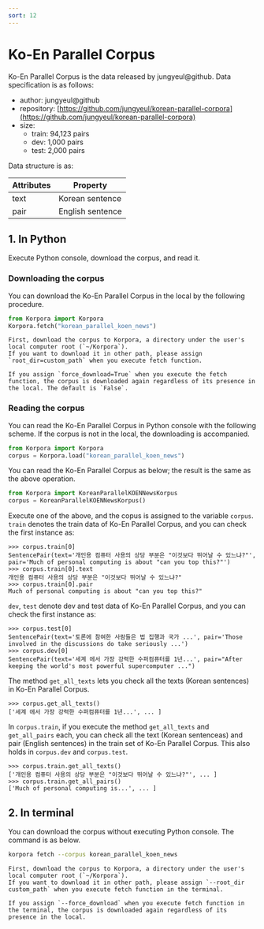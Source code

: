 ```yaml
---
sort: 12
---
```


# Ko-En Parallel Corpus

Ko-En Parallel Corpus is the data released by jungyeul@github.
Data specification is as follows:

- author: jungyeul@github
- repository: [https://github.com/jungyeul/korean-parallel-corpora](https://github.com/jungyeul/korean-parallel-corpora)
- size:
  - train: 94,123 pairs
  - dev: 1,000 pairs
  - test: 2,000 pairs

Data structure is as:

|Attributes|Property|
|---|---|
|text|Korean sentence|
|pair|English sentence|

## 1. In Python

Execute Python console, download the corpus, and read it.

### Downloading the corpus

You can download the Ko-En Parallel Corpus in the local by the following procedure.

```python
from Korpora import Korpora
Korpora.fetch("korean_parallel_koen_news")
```

```note
First, download the corpus to Korpora, a directory under the user's local computer root (`~/Korpora`).
If you want to download it in other path, please assign `root_dir=custom_path` when you execute fetch function.
```

```tip
If you assign `force_download=True` when you execute the fetch function, the corpus is downloaded again regardless of its presence in the local. The default is `False`.
```


### Reading the corpus

You can read the Ko-En Parallel Corpus in Python console with the following scheme.
If the corpus is not in the local, the downloading is accompanied.

```python
from Korpora import Korpora
corpus = Korpora.load("korean_parallel_koen_news")
```

You can read the Ko-En Parallel Corpus as below;
the result is the same as the above operation.

```python
from Korpora import KoreanParallelKOENNewsKorpus
corpus = KoreanParallelKOENNewsKorpus()
```

Execute one of the above, and the copus is assigned to the variable `corpus`.
`train` denotes the train data of Ko-En Parallel Corpus, and you can check the first instance as:

```
>>> corpus.train[0]
SentencePair(text='개인용 컴퓨터 사용의 상당 부분은 "이것보다 뛰어날 수 있느냐?"', pair='Much of personal computing is about "can you top this?"')
>>> corpus.train[0].text
개인용 컴퓨터 사용의 상당 부분은 "이것보다 뛰어날 수 있느냐?"
>>> corpus.train[0].pair
Much of personal computing is about "can you top this?"
```

`dev`, `test` denote dev and test data of Ko-En Parallel Corpus, and you can check the first instance as:

```
>>> corpus.test[0]
SentencePair(text='토론에 참여한 사람들은 법 집행과 국가 ...', pair='Those involved in the discussions do take seriously ...')
>>> corpus.dev[0]
SentencePair(text='세계 에서 가장 강력한 수퍼컴퓨터를 1년...', pair="After keeping the world's most powerful supercomputer ...")
```

The method `get_all_texts` lets you check all the texts (Korean sentences) in Ko-En Parallel Corpus.

```
>>> corpus.get_all_texts()
['세계 에서 가장 강력한 수퍼컴퓨터를 1년...', ... ]
```

In `corpus.train`, if you execute the method `get_all_texts` and `get_all_pairs` each, you can check all the text (Korean sentenceas) and pair (English sentences) in the train set of Ko-En Parallel Corpus.
This also holds in `corpus.dev` and `corpus.test`.

```
>>> corpus.train.get_all_texts()
['개인용 컴퓨터 사용의 상당 부분은 "이것보다 뛰어날 수 있느냐?"', ... ]
>>> corpus.train.get_all_pairs()
['Much of personal computing is...', ... ]
```


## 2. In terminal

You can download the corpus without executing Python console.
The command is as below.

```bash
korpora fetch --corpus korean_parallel_koen_news
```

```note
First, download the corpus to Korpora, a directory under the user's local computer root (`~/Korpora`).
If you want to download it in other path, please assign `--root_dir custom_path` when you execute fetch function in the terminal.
```

```tip
If you assign `--force_download` when you execute fetch function in the terminal, the corpus is downloaded again regardless of its presence in the local.
```
